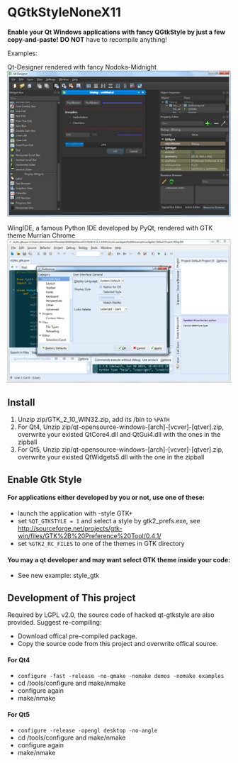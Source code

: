 QGtkStyleNoneX11
================

**Enable your Qt Windows applications with fancy QGtkStyle by just a few copy-and-paste!**
**DO NOT** have to recompile anything! 

Examples:

Qt-Designer rendered with fancy Nodoka-Midnight
![qtdesignerwithnodokamidnight](https://raw.githubusercontent.com/yennar/QGtkStyleNoneX11/master/web/images/qt_designer_with_nodoka_midnight.png)

WingIDE, a famous Python IDE developed by PyQt, rendered with GTK theme Murrian Chrome
![wingidewithmurrinachrome](https://raw.githubusercontent.com/yennar/QGtkStyleNoneX11/master/web/images/wingide_with_murrina_chrome.png)



 Install
---------

1. Unzip zip/GTK_2_10_WIN32.zip, add its /bin to `%PATH`
1. For Qt4, Unzip zip/qt-opensource-windows-[arch]-[vcver]-[qtver].zip, overwrite your existed QtCore4.dll and QtGui4.dll with the ones in the zipball
1. For Qt5, Unzip zip/qt-opensource-windows-[arch]-[vcver]-[qtver].zip, overwrite your existed QtWidgets5.dll with the one in the zipball

 Enable Gtk Style
------------------

#### For applications either developed by you or not, use one of these:

* launch the application with -style GTK+
* set `%QT_GTKSTYLE = 1` and select a style by gtk2_prefs.exe, see http://sourceforge.net/projects/gtk-win/files/GTK%2B%20Preference%20Tool/0.4.1/
* set `%GTK2_RC_FILES` to one of the themes in GTK directory

#### You may a qt developer and may want select GTK theme inside your code:

* See new example: style_gtk


 Development of This project
-----------------------------
Required by LGPL v2.0, the source code of hacked qt-gtkstyle are also provided. Suggest re-compiling:

* Download offical pre-compiled package.
* Copy the source code from this project and overwrite offical source.

#### For Qt4

* `configure -fast -release -no-qmake -nomake demos -nomake examples`
* cd /tools/configure and make/nmake
* configure again
* make/nmake

#### For Qt5

* `configure -release -opengl desktop -no-angle`
* cd /tools/configure and make/nmake
* configure again
* make/nmake






